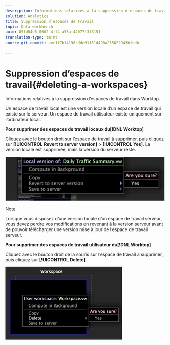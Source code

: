 ```yaml
---
description: Informations relatives à la suppression d’espaces de travail dans Worktop.
solution: Analytics
title: Suppression d’espaces de travail
topic: Data workbench
uuid: 85fd84d6-0602-4ff4-a55a-44077f3f3151
translation-type: tm+mt
source-git-commit: aec1f7b14198cdde91f61d490a235022943bfedb

---
```



# Suppression d’espaces de travail{#deleting-a-workspaces}

Informations relatives à la suppression d’espaces de travail dans Worktop.

Un espace de travail local est une version locale d’un espace de travail qui existe sur le serveur. Un espace de travail utilisateur existe uniquement sur l’ordinateur local.

**Pour supprimer des espaces de travail locaux du[!DNL Worktop]**

Cliquez avec le bouton droit sur l’espace de travail à supprimer, puis cliquez sur **[!UICONTROL Revert to server version]** > **[!UICONTROL Yes]**. La version locale est supprimée, mais la version du serveur reste.

![](assets/client-del.png)

>[!NOTE]
>
>Lorsque vous disposez d’une version locale d’un espace de travail serveur, vous devez perdre vos modifications en revenant à la version serveur avant de pouvoir télécharger une version mise à jour de l’espace de travail serveur.

**Pour supprimer des espaces de travail utilisateur du[!DNL Worktop]**

Cliquez avec le bouton droit de la souris sur l’espace de travail à supprimer, puis cliquez sur **[!UICONTROL Delete]**.

![](assets/mnu_workspaceManager_Deletewksp.png)

